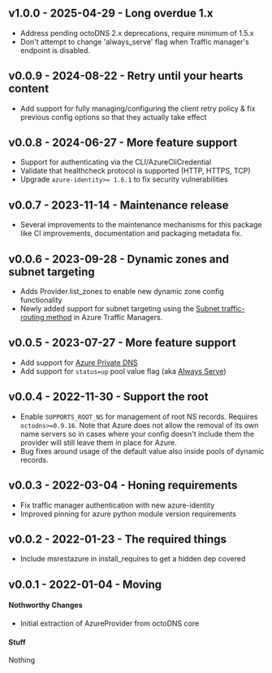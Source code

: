 ## v1.0.0 - 2025-04-29 - Long overdue 1.x

* Address pending octoDNS 2.x deprecations, require minimum of 1.5.x
* Don't attempt to change 'always_serve' flag when Traffic manager's endpoint
  is disabled.

## v0.0.9 - 2024-08-22 - Retry until your hearts content

* Add support for fully managing/configuring the client retry policy & fix
  previous config options so that they actually take effect

## v0.0.8 - 2024-06-27 - More feature support

* Support for authenticating via the CLI/AzureCliCredential
* Validate that healthcheck protocol is supported (HTTP, HTTPS, TCP)
* Upgrade `azure-identity>= 1.6.1` to fix security vulnerabilities

## v0.0.7 - 2023-11-14 - Maintenance release

* Several improvements to the maintenance mechanisms for this package
  like CI improvements, documentation and packaging metadata fix.

## v0.0.6 - 2023-09-28 - Dynamic zones and subnet targeting

* Adds Provider.list_zones to enable new dynamic zone config functionality
* Newly added support for subnet targeting using the [Subnet traffic-routing method](https://learn.microsoft.com/en-us/azure/traffic-manager/traffic-manager-routing-methods#subnet)
  in Azure Traffic Managers.

## v0.0.5 - 2023-07-27 - More feature support

* Add support for [Azure Private DNS](https://learn.microsoft.com/en-us/azure/dns/private-dns-overview)
* Add support for `status=up` pool value flag (aka [Always Serve](https://azure.microsoft.com/en-us/updates/alwaysservega/))

## v0.0.4 - 2022-11-30 - Support the root

* Enable `SUPPORTS_ROOT_NS` for management of root NS records. Requires
  `octodns>=0.9.16`. Note that Azure does not allow the removal of its own name
  servers so in cases where your config doesn't include them the provider will
  still leave them in place for Azure.
* Bug fixes around usage of the default value also inside pools of dynamic
  records.

## v0.0.3 - 2022-03-04 - Honing requirements

* Fix traffic manager authentication with new azure-identity
* Improved pinning for azure python module version requirements

## v0.0.2 - 2022-01-23 - The required things

* Include msrestazure in install_requires to get a hidden dep covered

## v0.0.1 - 2022-01-04 - Moving

#### Nothworthy Changes

* Initial extraction of AzureProvider from octoDNS core

#### Stuff

Nothing
